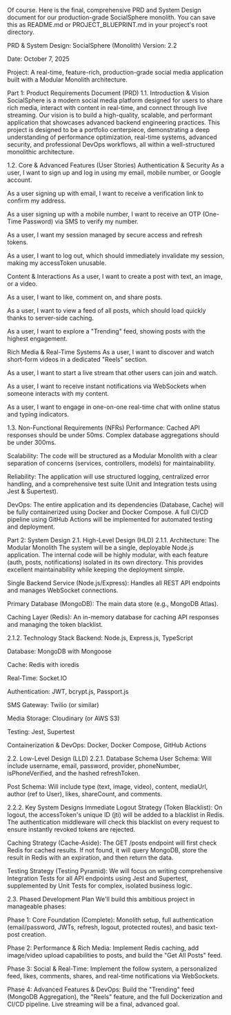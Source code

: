Of course. Here is the final, comprehensive PRD and System Design document for our production-grade SocialSphere monolith. You can save this as README.md or PROJECT_BLUEPRINT.md in your project's root directory.

PRD & System Design: SocialSphere (Monolith)
Version: 2.2

Date: October 7, 2025

Project: A real-time, feature-rich, production-grade social media application built with a Modular Monolith architecture.

Part 1: Product Requirements Document (PRD)
1.1. Introduction & Vision
SocialSphere is a modern social media platform designed for users to share rich media, interact with content in real-time, and connect through live streaming. Our vision is to build a high-quality, scalable, and performant application that showcases advanced backend engineering practices. This project is designed to be a portfolio centerpiece, demonstrating a deep understanding of performance optimization, real-time systems, advanced security, and professional DevOps workflows, all within a well-structured monolithic architecture.

1.2. Core & Advanced Features (User Stories)
Authentication & Security
As a user, I want to sign up and log in using my email, mobile number, or Google account.

As a user signing up with email, I want to receive a verification link to confirm my address.

As a user signing up with a mobile number, I want to receive an OTP (One-Time Password) via SMS to verify my number.

As a user, I want my session managed by secure access and refresh tokens.

As a user, I want to log out, which should immediately invalidate my session, making my accessToken unusable.

Content & Interactions
As a user, I want to create a post with text, an image, or a video.

As a user, I want to like, comment on, and share posts.

As a user, I want to view a feed of all posts, which should load quickly thanks to server-side caching.

As a user, I want to explore a "Trending" feed, showing posts with the highest engagement.

Rich Media & Real-Time Systems
As a user, I want to discover and watch short-form videos in a dedicated "Reels" section.

As a user, I want to start a live stream that other users can join and watch.

As a user, I want to receive instant notifications via WebSockets when someone interacts with my content.

As a user, I want to engage in one-on-one real-time chat with online status and typing indicators.

1.3. Non-Functional Requirements (NFRs)
Performance: Cached API responses should be under 50ms. Complex database aggregations should be under 300ms.

Scalability: The code will be structured as a Modular Monolith with a clear separation of concerns (services, controllers, models) for maintainability.

Reliability: The application will use structured logging, centralized error handling, and a comprehensive test suite (Unit and Integration tests using Jest & Supertest).

DevOps: The entire application and its dependencies (Database, Cache) will be fully containerized using Docker and Docker Compose. A full CI/CD pipeline using GitHub Actions will be implemented for automated testing and deployment.

Part 2: System Design
2.1. High-Level Design (HLD)
2.1.1. Architecture: The Modular Monolith
The system will be a single, deployable Node.js application. The internal code will be highly modular, with each feature (auth, posts, notifications) isolated in its own directory. This provides excellent maintainability while keeping the deployment simple.

Single Backend Service (Node.js/Express): Handles all REST API endpoints and manages WebSocket connections.

Primary Database (MongoDB): The main data store (e.g., MongoDB Atlas).

Caching Layer (Redis): An in-memory database for caching API responses and managing the token blacklist.

2.1.2. Technology Stack
Backend: Node.js, Express.js, TypeScript

Database: MongoDB with Mongoose

Cache: Redis with ioredis

Real-Time: Socket.IO

Authentication: JWT, bcrypt.js, Passport.js

SMS Gateway: Twilio (or similar)

Media Storage: Cloudinary (or AWS S3)

Testing: Jest, Supertest

Containerization & DevOps: Docker, Docker Compose, GitHub Actions

2.2. Low-Level Design (LLD)
2.2.1. Database Schema
User Schema: Will include username, email, password, provider, phoneNumber, isPhoneVerified, and the hashed refreshToken.

Post Schema: Will include type (text, image, video), content, mediaUrl, author (ref to User), likes, shareCount, and comments.

2.2.2. Key System Designs
Immediate Logout Strategy (Token Blacklist): On logout, the accessToken's unique ID (jti) will be added to a blacklist in Redis. The authentication middleware will check this blacklist on every request to ensure instantly revoked tokens are rejected.

Caching Strategy (Cache-Aside): The GET /posts endpoint will first check Redis for cached results. If not found, it will query MongoDB, store the result in Redis with an expiration, and then return the data.

Testing Strategy (Testing Pyramid): We will focus on writing comprehensive Integration Tests for all API endpoints using Jest and Supertest, supplemented by Unit Tests for complex, isolated business logic.

2.3. Phased Development Plan
We'll build this ambitious project in manageable phases:

Phase 1: Core Foundation (Complete): Monolith setup, full authentication (email/password, JWTs, refresh, logout, protected routes), and basic text-post creation.

Phase 2: Performance & Rich Media: Implement Redis caching, add image/video upload capabilities to posts, and build the "Get All Posts" feed.

Phase 3: Social & Real-Time: Implement the follow system, a personalized feed, likes, comments, shares, and real-time notifications via WebSockets.

Phase 4: Advanced Features & DevOps: Build the "Trending" feed (MongoDB Aggregation), the "Reels" feature, and the full Dockerization and CI/CD pipeline. Live streaming will be a final, advanced goal.